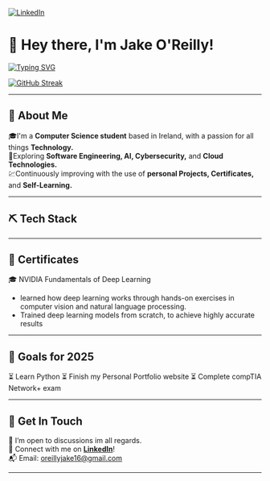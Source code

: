 [![LinkedIn](https://img.shields.io/badge/LinkedIn-%230077B5.svg?&style=flat-square&logo=linkedin&logoColor=white)](https://www.linkedin.com/in/jake-o-reilly/)
# 👋 Hey there, I'm Jake O'Reilly!
[![Typing SVG](https://readme-typing-svg.herokuapp.com?font=&duration=3000&pause=1000&color=1E9A00&width=435&lines=Computer+Scientist;Tech+Enthusiast;Software+Engineer)](https://git.io/typing-svg)

[![GitHub Streak](https://github-readme-streak-stats.herokuapp.com?user=jakeoreillyy&theme=black-ice&date_format=j%20M%5B%20Y%5D&mode=weekly)](https://git.io/streak-stats)

---

## 🧠 About Me

🎓I'm a **Computer Science student** based in Ireland, with a passion for all things **Technology.**  
🔎Exploring **Software Engineering, AI, Cybersecurity,** and **Cloud Technologies.**  
💹Continuously improving with the use of **personal Projects, Certificates,** and **Self-Learning.**  

---

## ⛏️ Tech Stack

---

## 📄 Certificates

🎓 NVIDIA Fundamentals of Deep Learning
- learned how deep learning works through hands-on exercises in computer vision and natural language processing.
- Trained deep learning models from scratch, to achieve highly accurate results

---

## 🥅 Goals for 2025

⏳ Learn Python
⏳ Finish my Personal Portfolio website
⏳ Complete compTIA Network+ exam

---

## 🤝 Get In Touch

📌 I’m open to discussions im all regards.   
🔗 Connect with me on **[LinkedIn](https://www.linkedin.com/in/sunny-patel-30b460204/)**!  
📬 Email: oreillyjake16@gmail.com

---
